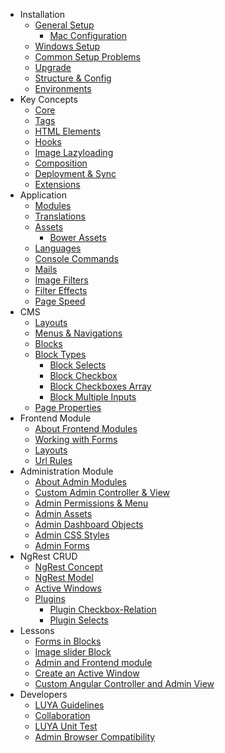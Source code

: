 + Installation
  + [General Setup](install.md)
    + [Mac Configuration](install-mac.md)
  + [Windows Setup](install-windows.md)
  + [Common Setup Problems](install-problems.md)
  + [Upgrade](install-upgrade.md)
  + [Structure & Config](install-structures.md)
  + [Environments](install-environments.md)
+ Key Concepts
  + [Core](concept-core.md)
  + [Tags](concept-tags.md)
  + [HTML Elements](concept-elements.md)
  + [Hooks](concept-hooks.md)
  + [Image Lazyloading](concept-lazyload.md)
  + [Composition](concept-composition.md)
  + [Deployment & Sync](concept-depandsync.md)
  + [Extensions](concept-extensions.md)
+ Application
  + [Modules](app-module.md)
  + [Translations](app-translation.md)
  + [Assets](app-assets.md)
    + [Bower Assets](app-assets-bower.md)
  + [Languages](app-language.md)
  + [Console Commands](luya-console.md)
  + [Mails](luya-mail.md)
  + [Image Filters](app-filters.md)
  + [Filter Effects](app-filter-effects.md)
  + [Page Speed](app-speed.md)
+ CMS
  + [Layouts](app-cmslayouts.md)
  + [Menus & Navigations](app-menu.md)
  + [Blocks](app-blocks.md)
  + [Block Types](app-block-types.md)
    + [Block Selects](app-block-type-select.md)
    + [Block Checkbox](app-block-type-checkbox.md)
    + [Block Checkboxes Array](app-block-type-checkbox-array.md)
    + [Block Multiple Inputs](app-block-type-multiple-inputs.md)
  + [Page Properties](app-cmsproperties.md)
+ Frontend Module
  + [About Frontend Modules](app-module-frontend.md)
  + [Working with Forms](app-module-forms.md)
  + [Layouts](app-module-layouts.md)
  + [Url Rules](app-module-urlrules.md)
+ Administration Module
  + [About Admin Modules](app-admin-module.md)
  + [Custom Admin Controller &amp; View](app-admin-module-controllerview.md)
  + [Admin Permissions &amp; Menu](app-admin-module-permission.md)
  + [Admin Assets](app-admin-module-assets.md)
  + [Admin Dashboard Objects](app-admin-module-dashboardobjects.md)
  + [Admin CSS Styles](app-admin-module-styles.md)
  + [Admin Forms](app-admin-module-forms.md)
+ NgRest CRUD
  + [NgRest Concept](ngrest-concept.md)
  + [NgRest Model](ngrest-model.md)
  + [Active Windows](ngrest-activewindow.md)
  + [Plugins](ngrest-plugins.md)
    + [Plugin Checkbox-Relation](ngrest-plugin-checkboxrelation.md)
    + [Plugin Selects](ngrest-plugin-select.md)
+ Lessons
  + [Forms in Blocks](lesson-blockform.md)
  + [Image slider Block](lesson-imagesliderblock.md)
  + [Admin and Frontend module](lesson-module.md)
  + [Create an Active Window](lesson-activewindow.md)
  + [Custom Angular Controller and Admin View](lesson-admin-custom-angular-view.md)
+ Developers
  + [LUYA Guidelines](luya-guideline.md)
  + [Collaboration](luya-collaboration.md)
  + [LUYA Unit Test](luya-unittest.md)
  + [Admin Browser Compatibility](luya-browser.md)
